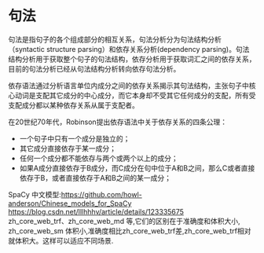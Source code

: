 # 句法

句法是指句子的各个组成部分的相互关系，句法分析分为句法结构分析（syntactic structure parsing）和依存关系分析(dependency parsing)。句法结构分析用于获取整个句子的句法结构，依存分析用于获取词汇之间的依存关系，目前的句法分析已经从句法结构分析转向依存句法分析。

依存语法通过分析语言单位内成分之间的依存关系揭示其句法结构，主张句子中核心动词是支配其它成分的中心成分，而它本身却不受其它任何成分的支配，所有受支配成分都以某种依存关系从属于支配者。

在20世纪70年代，Robinson提出依存语法中关于依存关系的四条公理：

- 一个句子中只有一个成分是独立的；
- 其它成分直接依存于某一成分；
- 任何一个成分都不能依存与两个或两个以上的成分；
- 如果A成分直接依存于B成分，而C成分在句中位于A和B之间，那么C或者直接依存于B，或者直接依存于A和B之间的某一成分；

SpaCy 中文模型:https://github.com/howl-anderson/Chinese_models_for_SpaCy \
https://blog.csdn.net/lllhhhv/article/details/123335675 \
zh_core_web_trf、zh_core_web_md 等,它们的区别在于准确度和体积大小, zh_core_web_sm 体积小,准确度相比zh_core_web_trf差,zh_core_web_trf相对就体积大。这样可以适应不同场景.

